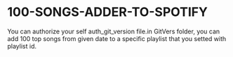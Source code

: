 # 100-SONGS-ADDER-TO-SPOTIFY
You can authorize your self auth_git_version file.in GitVers folder, you can add 100 top songs from given date  to a specific playlist that you setted 
with playlist id. 

